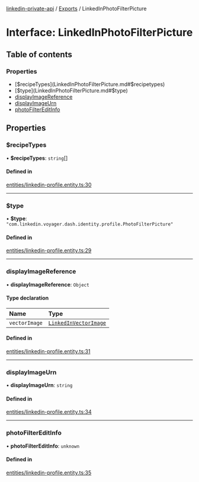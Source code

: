 [linkedin-private-api](../README.md) / [Exports](../modules.md) / LinkedInPhotoFilterPicture

# Interface: LinkedInPhotoFilterPicture

## Table of contents

### Properties

- [$recipeTypes](LinkedInPhotoFilterPicture.md#$recipetypes)
- [$type](LinkedInPhotoFilterPicture.md#$type)
- [displayImageReference](LinkedInPhotoFilterPicture.md#displayimagereference)
- [displayImageUrn](LinkedInPhotoFilterPicture.md#displayimageurn)
- [photoFilterEditInfo](LinkedInPhotoFilterPicture.md#photofiltereditinfo)

## Properties

### $recipeTypes

• **$recipeTypes**: `string`[]

#### Defined in

[entities/linkedin-profile.entity.ts:30](https://github.com/SkyberSolutions/linkedin-private-api/blob/2fe9e6a/src/entities/linkedin-profile.entity.ts#L30)

___

### $type

• **$type**: ``"com.linkedin.voyager.dash.identity.profile.PhotoFilterPicture"``

#### Defined in

[entities/linkedin-profile.entity.ts:29](https://github.com/SkyberSolutions/linkedin-private-api/blob/2fe9e6a/src/entities/linkedin-profile.entity.ts#L29)

___

### displayImageReference

• **displayImageReference**: `Object`

#### Type declaration

| Name | Type |
| :------ | :------ |
| `vectorImage` | [`LinkedInVectorImage`](LinkedInVectorImage.md) |

#### Defined in

[entities/linkedin-profile.entity.ts:31](https://github.com/SkyberSolutions/linkedin-private-api/blob/2fe9e6a/src/entities/linkedin-profile.entity.ts#L31)

___

### displayImageUrn

• **displayImageUrn**: `string`

#### Defined in

[entities/linkedin-profile.entity.ts:34](https://github.com/SkyberSolutions/linkedin-private-api/blob/2fe9e6a/src/entities/linkedin-profile.entity.ts#L34)

___

### photoFilterEditInfo

• **photoFilterEditInfo**: `unknown`

#### Defined in

[entities/linkedin-profile.entity.ts:35](https://github.com/SkyberSolutions/linkedin-private-api/blob/2fe9e6a/src/entities/linkedin-profile.entity.ts#L35)
